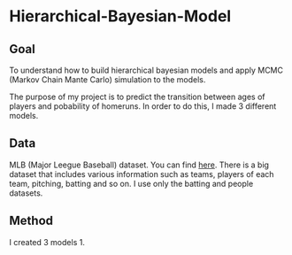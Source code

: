 # Hierarchical-Bayesian-Model

## Goal 
To understand how to build hierarchical bayesian models and apply MCMC (Markov Chain Mante Carlo) simulation to the models. 

The purpose of my project is to predict the transition between ages of players and pobability of homeruns. In order to do this, I made 3 different models.

## Data 
MLB (Major Leegue Baseball) dataset. You can find [here](http://www.seanlahman.com/baseball-archive/statistics/). 
There is a big dataset that includes various information such as teams, players of each team, pitching, batting and so on. 
I use only the batting and people datasets.

## Method 
I created 3 models
1. 
